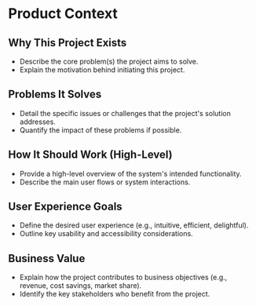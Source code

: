 # Product Context

## Why This Project Exists

- Describe the core problem(s) the project aims to solve.
- Explain the motivation behind initiating this project.

## Problems It Solves

- Detail the specific issues or challenges that the project's solution addresses.
- Quantify the impact of these problems if possible.

## How It Should Work (High-Level)

- Provide a high-level overview of the system's intended functionality.
- Describe the main user flows or system interactions.

## User Experience Goals

- Define the desired user experience (e.g., intuitive, efficient, delightful).
- Outline key usability and accessibility considerations.

## Business Value

- Explain how the project contributes to business objectives (e.g., revenue, cost savings, market share).
- Identify the key stakeholders who benefit from the project.
